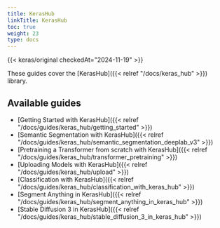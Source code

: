 ```yaml
---
title: KerasHub
linkTitle: KerasHub
toc: true
weight: 23
type: docs
---
```


{{< keras/original checkedAt="2024-11-19" >}}

These guides cover the [KerasHub]({{< relref "/docs/keras_hub" >}}) library.

## Available guides

- [Getting Started with KerasHub]({{< relref "/docs/guides/keras_hub/getting_started" >}})
- [Semantic Segmentation with KerasHub]({{< relref "/docs/guides/keras_hub/semantic_segmentation_deeplab_v3" >}})
- [Pretraining a Transformer from scratch with KerasHub]({{< relref "/docs/guides/keras_hub/transformer_pretraining" >}})
- [Uploading Models with KerasHub]({{< relref "/docs/guides/keras_hub/upload" >}})
- [Classification with KerasHub]({{< relref "/docs/guides/keras_hub/classification_with_keras_hub" >}})
- [Segment Anything in KerasHub]({{< relref "/docs/guides/keras_hub/segment_anything_in_keras_hub" >}})
- [Stable Diffusion 3 in KerasHub]({{< relref "/docs/guides/keras_hub/stable_diffusion_3_in_keras_hub" >}})
